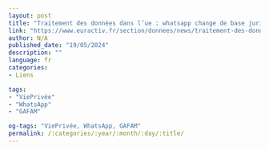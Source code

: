 ```yaml
---
layout: post
title: "Traitement des données dans l’ue : whatsapp change de base juridique"
link: "https://www.euractiv.fr/section/donnees/news/traitement-des-donnees-dans-lue-whatsapp-change-de-base-juridique"
author: N/A
published_date: "19/05/2024"
description: ""
language: fr
categories:
- Liens

tags:
- "ViePrivée"
- "WhatsApp"
- "GAFAM"

og-tags: "ViePrivée, WhatsApp, GAFAM"
permalink: /:categories/:year/:month/:day/:title/
---
```

